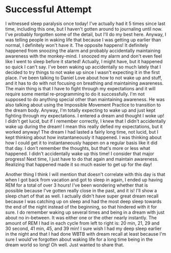 # Successful Attempt

I witnessed sleep paralysis once today! I've actually had it 5 times since last time, including this one, but I haven't gotten around to journaling until now. I've probably forgotten some of the detail, but I'll do my best here. Anyway, I was telling people in waking life that because I was getting up earlier than normal, I definitely won't have it. The opposite happens! It definitely happened from snoozing the alarm and probably accidentally maintaining awareness with the monkey-mind. I snoozed my alarm and don't even feel like I went to sleep before it started! Actually, I might have, but it happened so quick I can't say. I've been waking up accidentally so much lately that I decided to try things to not wake up since I wasn't expecting it in the first place. I've been talking to Daniel Love about how to not wake up and stuff, and it has to do with not focusing on breathing and maintaining awareness. The main thing is that I have to fight through my expectations and it will require some mental re-programming to do it successfully. I'm not supposed to do anything special other than maintaining awareness. He was also talking about using the Impossible Movement Practice to transition to the dream body. Anyway, I'm totally expecting to wake up and just kept fighting through my expectations. I entered a dream and thought I woke up! I didn't get lucid, but if I remember correctly, I knew that I didn't accidentally wake up during the dream! I mean this really defied my expectations, but it worked anyway! The dream I had lasted a fairly long time, not lucid, but I kept thinking about how instantaneously it happened. I was thinking about how I could get it to instantaneously happen on a regular basis like it did that day. I don't remember the thoughts, but that's more or less what happened. I didn't accidentally wake up this time! I consider that major progress! Next time, I just have to do that again and maintain awareness. Realizing that happened made it so much easier to get up for the day!

Another thing I think I will mention that doesn't correlate with this day is that when I got back from vacation and got to sleep in again, I ended up having REM for a total of over 3 hours! I've been wondering whether that is possible because I've gotten really close in the past, and it is! I'll show a sleep chart of that as well. I actually didn't have super great dream recall because I was catching up on sleep and had the most deep sleep towards the end of the night instead of the beginning, so that hindered with it for sure. I do remember waking up several times and being in a dream with just about no in-between. It was either one or the other nearly instantly. The amount of REM I had in each cycle from left to right is: 20 min, 21, 29 and 30 second, 41 min, 45, and 39 min! I sure wish I had my deep sleep earlier in the night and that I had done WBTB with dream recall at least because I'm sure I would've forgotten about waking life for a long time being in the dream world so long! Oh well. Just wanted to share that.
